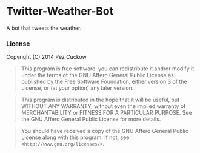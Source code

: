 Twitter-Weather-Bot
===================

A bot that tweets the weather.

### License
Copyright (C) 2014 Pez Cuckow

> This program is free software: you can redistribute it and/or modify
it under the terms of the GNU Affero General Public License as
published by the Free Software Foundation, either version 3 of the
License, or (at your option) any later version.

> This program is distributed in the hope that it will be useful,
but WITHOUT ANY WARRANTY; without even the implied warranty of
MERCHANTABILITY or FITNESS FOR A PARTICULAR PURPOSE.  See the
GNU Affero General Public License for more details.

> You should have received a copy of the GNU Affero General Public License
along with this program.  If not, see `<http://www.gnu.org/licenses/>`.
